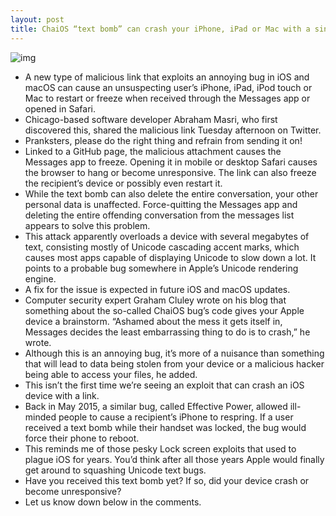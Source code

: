 ```yaml
---
layout: post
title: ChaiOS “text bomb” can crash your iPhone, iPad or Mac with a single malicious link
---
```

![img](http://media.idownloadblog.com/wp-content/uploads/2017/06/macOS-High-Seirra-iPad-Pro-iOS-11-splash-hero-wallpaper.png)
* A new type of malicious link that exploits an annoying bug in iOS and macOS can cause an unsuspecting user’s iPhone, iPad, iPod touch or Mac to restart or freeze when received through the Messages app or opened in Safari.
* Chicago-based software developer Abraham Masri‏, who first discovered this, shared the malicious link Tuesday afternoon on Twitter.
* Pranksters, please do the right thing and refrain from sending it on!
* Linked to a GitHub page, the malicious attachment causes the Messages app to freeze. Opening it in mobile or desktop Safari causes the browser to hang or become unresponsive. The link can also freeze the recipient’s device or possibly even restart it.
* While the text bomb can also delete the entire conversation, your other personal data is unaffected. Force-quitting the Messages app and deleting the entire offending conversation from the messages list appears to solve this problem.
* This attack apparently overloads a device with several megabytes of text, consisting mostly of Unicode cascading accent marks, which causes most apps capable of displaying Unicode to slow down a lot. It points to a probable bug somewhere in Apple’s Unicode rendering engine.
* A fix for the issue is expected in future iOS and macOS updates.
* Computer security expert Graham Cluley wrote on his blog that something about the so-called ChaiOS bug’s code gives your Apple device a brainstorm. “Ashamed about the mess it gets itself in, Messages decides the least embarrassing thing to do is to crash,” he wrote.
* Although this is an annoying bug, it’s more of a nuisance than something that will lead to data being stolen from your device or a malicious hacker being able to access your files, he added.
* This isn’t the first time we’re seeing an exploit that can crash an iOS device with a link.
* Back in May 2015, a similar bug, called Effective Power, allowed ill-minded people to cause a recipient’s iPhone to respring. If a user received a text bomb while their handset was locked, the bug would force their phone to reboot.
* This reminds me of those pesky Lock screen exploits that used to plague iOS for years. You’d think after all those years Apple would finally get around to squashing Unicode text bugs.
* Have you received this text bomb yet? If so, did your device crash or become unresponsive?
* Let us know down below in the comments.

